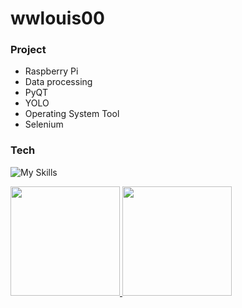 # wwlouis00
### Project
- Raspberry Pi
- Data processing
- PyQT
- YOLO
- Operating System Tool
- Selenium

### Tech
![My Skills](https://skillicons.dev/icons?i=python,linux,raspberrypi,github,gitlab,docker,git,vscode,vim,md)

<div>
<a href="https://github.com/wwlouis00">
    <img height="175" src="https://github-stats-alpha.vercel.app/api?username=wwlouis00&cc=1a1b27&tc=36B5A6&ic=fff&bc=1a1b27">
    <img height="175" src="https://github-readme-stats.vercel.app/api/top-langs?username=wwlouis00&show_icons=true&locale=en&layout=compact&title_color=fff&icon_color=bf91f3&text_color=38bdae&bg_color=1a1b27&border_color=1a1b27">
</a>
</div>
